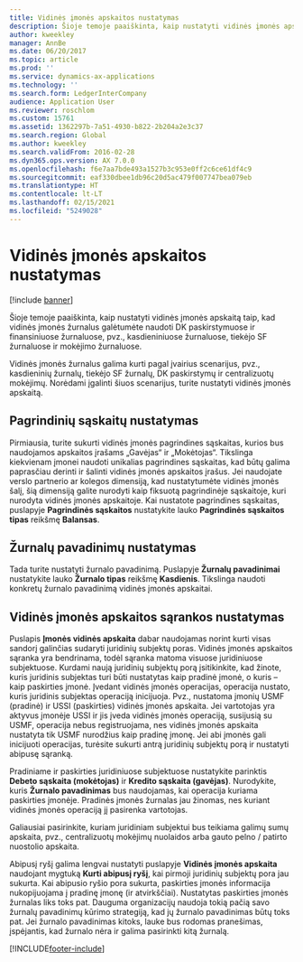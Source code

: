 ```yaml
---
title: Vidinės įmonės apskaitos nustatymas
description: Šioje temoje paaiškinta, kaip nustatyti vidinės įmonės apskaitą taip, kad vidinės įmonės žurnalus galėtumėte naudoti DK paskirstymuose ir finansiniuose žurnaluose, pvz., kasdieniniuose žurnaluose, tiekėjo SF žurnaluose ir mokėjimo žurnaluose.
author: kweekley
manager: AnnBe
ms.date: 06/20/2017
ms.topic: article
ms.prod: ''
ms.service: dynamics-ax-applications
ms.technology: ''
ms.search.form: LedgerInterCompany
audience: Application User
ms.reviewer: roschlom
ms.custom: 15761
ms.assetid: 1362297b-7a51-4930-b822-2b204a2e3c37
ms.search.region: Global
ms.author: kweekley
ms.search.validFrom: 2016-02-28
ms.dyn365.ops.version: AX 7.0.0
ms.openlocfilehash: f6e7aa7bde493a1527b3c953e0ff2c6ce61df4c9
ms.sourcegitcommit: eaf330dbee1db96c20d5ac479f007747bea079eb
ms.translationtype: HT
ms.contentlocale: lt-LT
ms.lasthandoff: 02/15/2021
ms.locfileid: "5249028"
---
```

# <a name="intercompany-accounting-setup"></a>Vidinės įmonės apskaitos nustatymas

[!include [banner](../includes/banner.md)]

Šioje temoje paaiškinta, kaip nustatyti vidinės įmonės apskaitą taip, kad vidinės įmonės žurnalus galėtumėte naudoti DK paskirstymuose ir finansiniuose žurnaluose, pvz., kasdieniniuose žurnaluose, tiekėjo SF žurnaluose ir mokėjimo žurnaluose.

Vidinės įmonės žurnalus galima kurti pagal įvairius scenarijus, pvz., kasdieninių žurnalų, tiekėjo SF žurnalų, DK paskirstymų ir centralizuotų mokėjimų. Norėdami įgalinti šiuos scenarijus, turite nustatyti vidinės įmonės apskaitą.

## <a name="define-main-accounts"></a>Pagrindinių sąskaitų nustatymas
Pirmiausia, turite sukurti vidinės įmonės pagrindines sąskaitas, kurios bus naudojamos apskaitos įrašams „Gavėjas“ ir „Mokėtojas“. Tikslinga kiekvienam įmonei naudoti unikalias pagrindines sąskaitas, kad būtų galima paprasčiau derinti ir šalinti vidinės įmonės apskaitos įrašus. Jei naudojate verslo partnerio ar kolegos dimensiją, kad nustatytumėte vidinės įmonės šalį, šią dimensiją galite nurodyti kaip fiksuotą pagrindinėje sąskaitoje, kuri nurodyta vidinės įmonės apskaitoje. Kai nustatote pagrindines sąskaitas, puslapyje **Pagrindinės sąskaitos** nustatykite lauko **Pagrindinės sąskaitos tipas** reikšmę **Balansas**.

## <a name="define-journal-names"></a>Žurnalų pavadinimų nustatymas
Tada turite nustatyti žurnalo pavadinimą. Puslapyje **Žurnalų pavadinimai** nustatykite lauko **Žurnalo tipas** reikšmę **Kasdienis**. Tikslinga naudoti konkretų žurnalo pavadinimą vidinės įmonės apskaitai.

## <a name="define-intercompany-accounting-setup"></a>Vidinės įmonės apskaitos sąrankos nustatymas
Puslapis **Įmonės vidinės apskaita** dabar naudojamas norint kurti visas sandorį galinčias sudaryti juridinių subjektų poras. Vidinės įmonės apskaitos sąranka yra bendrinama, todėl sąranka matoma visuose juridiniuose subjektuose. Kurdami naują juridinių subjektų porą įsitikinkite, kad žinote, kuris juridinis subjektas turi būti nustatytas kaip pradinė įmonė, o kuris – kaip paskirties įmonė. Įvedant vidinės įmonės operacijas, operacija nustato, kuris juridinis subjektas operaciją inicijuoja. Pvz., nustatoma įmonių USMF (pradinė) ir USSI (paskirties) vidinės įmonės apskaita. Jei vartotojas yra aktyvus įmonėje USSI ir jis įveda vidinės įmonės operaciją, susijusią su USMF, operacija nebus registruojama, nes vidinės įmonės apskaita nustatyta tik USMF nurodžius kaip pradinę įmonę. Jei abi įmonės gali inicijuoti operacijas, turėsite sukurti antrą juridinių subjektų porą ir nustatyti abipusę sąranką. 

Pradiniame ir paskirties juridiniuose subjektuose nustatykite parinktis **Debeto sąskaita (mokėtojas)** ir **Kredito sąskaita (gavėjas)**. Nurodykite, kuris **Žurnalo pavadinimas** bus naudojamas, kai operacija kuriama paskirties įmonėje. Pradinės įmonės žurnalas jau žinomas, nes kuriant vidinės įmonės operaciją jį pasirenka vartotojas. 

Galiausiai pasirinkite, kuriam juridiniam subjektui bus teikiama galimų sumų apskaita, pvz., centralizuotų mokėjimų nuolaidos arba gauto pelno / patirto nuostolio apskaita. 

Abipusį ryšį galima lengvai nustatyti puslapyje **Vidinės įmonės apskaita** naudojant mygtuką **Kurti abipusį ryšį**, kai pirmoji juridinių subjektų pora jau sukurta. Kai abipusio ryšio pora sukurta, paskirties įmonės informacija nukopijuojama į pradinę įmonę (ir atvirkščiai). Nustatytas paskirties įmonės žurnalas liks toks pat. Dauguma organizacijų naudoja tokią pačią savo žurnalų pavadinimų kūrimo strategiją, kad jų žurnalo pavadinimas būtų toks pat. Jei žurnalo pavadinimas kitoks, lauke bus rodomas pranešimas, įspėjantis, kad žurnalo nėra ir galima pasirinkti kitą žurnalą.





[!INCLUDE[footer-include](../../includes/footer-banner.md)]